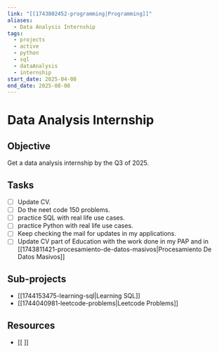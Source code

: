```yaml
---
link: "[[1743802452-programming|Programming]]"
aliases:
  - Data Analysis Internship
tags:
  - projects
  - active
  - python
  - sql
  - dataAnalysis
  - internship
start_date: 2025-04-08
end_date: 2025-08-08
---
```

# Data Analysis Internship

## Objective
Get a data analysis internship by the Q3 of 2025.
## Tasks
- [ ] Update CV.
- [ ] Do the neet code 150 problems.
- [ ] practice SQL with real life use cases.
- [ ] practice Python with real life use cases.
- [ ] Keep checking the mail for updates in my applications.
- [ ] Update CV part of Education with the work done in my PAP and in [[1743811421-procesamiento-de-datos-masivos|Procesamiento De Datos Masivos]]

## Sub-projects
- [[1744153475-learning-sql|Learning SQL]]
- [[1744040981-leetcode-problems|Leetcode Problems]]

## Resources
- [[ ]]


